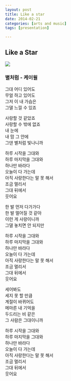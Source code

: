 ```yaml
---
layout: post
title: Like a star
date: 2014-02-21
categories: [arts and music]
tags: [presentation]

---
```


Like a Star
---

![](http://sungsoo.github.com/images/you-from-the-star.gif)

### 별처럼 - 케이윌 
 
그대 어디 있어도  
무얼 하고 있어도  
그저 이 내 가슴은  
그댈 느낄 수 있죠

사랑할 것 같았죠  
사랑할 수 밖에 없죠  
내 눈에   
내 맘 그 안에  
그댄 별처럼 빛나니까

하루 시작을 그대와  
하루 마지막을 그대와  
하나만 바라다  
오늘이 다 가는데  
아직 사랑한다는 말 못 해서  
조금 멀리서  
그대 뒤에서   
웃어요

한 발 먼저 다가가다  
한 발 멀어질 것 같아  
이런 게 사랑이니까  
그댈 놓치면 안 되지만  

하루 시작을 그대와  
하루 마지막을 그대와  
하나만 바라다  
오늘이 다 가는데  
아직 사랑한다는 말 못 해서  
조금 멀리서  
그대 뒤에서   
웃어요

세어봐도   
세지 못 할 만큼  
계절이 바뀌어도  
메마른 내 기억을  
두드리는 비 같은  
그 사람은 그대이니까

하루 시작을 그대와  
하루 마지막을 그대와  
하나만 바라다  
오늘이 다 가는데  
아직 사랑한다는 말 못 해서  
조금 멀리서  
그대 뒤에서   
웃어요
